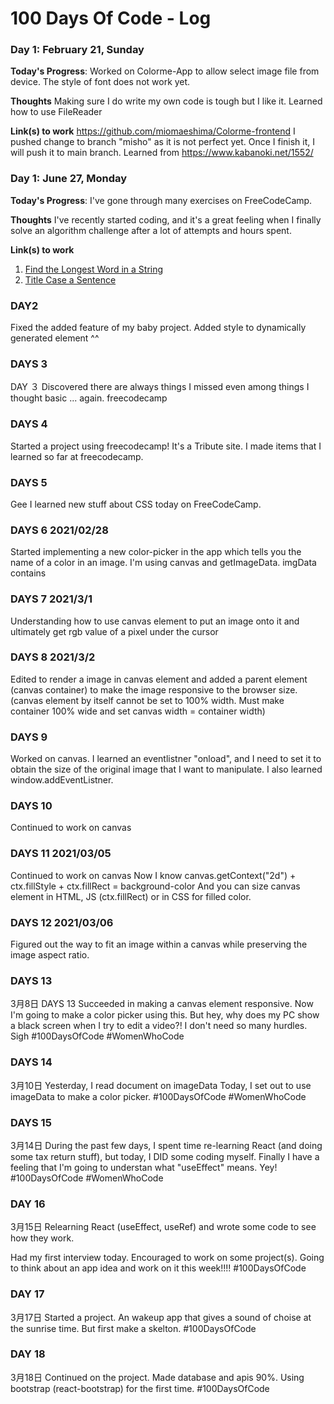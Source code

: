# 100 Days Of Code - Log

<!-- ### Day 0: February 30, 2016 (Example 1)
##### (delete me or comment me out)

**Today's Progress**: Fixed CSS, worked on canvas functionality for the app.

**Thoughts:** I really struggled with CSS, but, overall, I feel like I am slowly getting better at it. Canvas is still new for me, but I managed to figure out some basic functionality.

**Link to work:** [Calculator App](http://www.example.com)

### Day 0: February 30, 2016 (Example 2)
##### (delete me or comment me out)

**Today's Progress**: Fixed CSS, worked on canvas functionality for the app.

**Thoughts**: I really struggled with CSS, but, overall, I feel like I am slowly getting better at it. Canvas is still new for me, but I managed to figure out some basic functionality.

**Link(s) to work**: [Calculator App](http://www.example.com) -->

### Day 1: February 21, Sunday

**Today's Progress**:
Worked on Colorme-App to allow select image file from device.
The style of font does not work yet.

**Thoughts**
Making sure I do write my own code is tough but I like it.
Learned how to use FileReader

**Link(s) to work**
https://github.com/miomaeshima/Colorme-frontend
I pushed change to branch "misho" as it is not perfect yet.
Once I finish it, I will push it to main branch.
Learned from https://www.kabanoki.net/1552/

### Day 1: June 27, Monday

**Today's Progress**: I've gone through many exercises on FreeCodeCamp.

**Thoughts** I've recently started coding, and it's a great feeling when I finally solve an algorithm challenge after a lot of attempts and hours spent.

**Link(s) to work**

1. [Find the Longest Word in a String](https://www.freecodecamp.com/challenges/find-the-longest-word-in-a-string)
2. [Title Case a Sentence](https://www.freecodecamp.com/challenges/title-case-a-sentence)

### DAY2

Fixed the added feature of my baby project.
Added style to dynamically generated element ^^

### DAYS 3

DAY ３
Discovered there are always things I missed even among things I thought basic ... again.
freecodecamp

### DAYS 4

Started a project using freecodecamp! It's a Tribute site. I made items that I learned so far at freecodecamp.

### DAYS 5

Gee I learned new stuff about CSS today on FreeCodeCamp.

### DAYS 6 2021/02/28

Started implementing a new color-picker in the app which tells you the name of a color in an image. I'm using canvas and getImageData. imgData contains

### DAYS 7 2021/3/1

Understanding how to use canvas element to put an image onto it and ultimately get rgb value of a pixel under the cursor

### DAYS 8 2021/3/2

Edited to render a image in canvas element and added a parent element (canvas container) to make the image responsive to the browser size. (canvas element by itself cannot be set to 100% width. Must make container 100% wide and set canvas width = container width)

### DAYS 9

Worked on canvas. I learned an eventlistner "onload", and I need to set it to obtain the size of the original image that I want to manipulate.
I also learned window.addEventListner.

### DAYS 10

Continued to work on canvas

### DAYS 11 2021/03/05

Continued to work on canvas
Now I know canvas.getContext("2d") + ctx.fillStyle + ctx.fillRect = background-color
And you can size canvas element in HTML, JS (ctx.fillRect) or in CSS for filled color.

### DAYS 12 2021/03/06

Figured out the way to fit an image within a canvas while preserving the image aspect ratio.

### DAYS 13
3月8日
DAYS 13
Succeeded in making a canvas element responsive. Now I'm going to make a color picker using this.  But hey, why does my PC show a black screen when I try to edit a video?! I don't need so many hurdles. Sigh #100DaysOfCode #WomenWhoCode

### DAYS 14
3月10日
Yesterday, I read document on imageData
Today, I set out to use imageData to make a color picker.
#100DaysOfCode #WomenWhoCode

### DAYS 15
3月14日
During the past few days, I spent time re-learning React (and doing some tax return stuff), but today, I DID some coding myself. 
Finally I have a feeling that I'm going to understan what "useEffect" means. Yey!
#100DaysOfCode #WomenWhoCode

### DAY 16
3月15日
Relearning React (useEffect, useRef) and wrote some code to see how they work.

Had my first interview today. Encouraged to work on some project(s).
Going to think about an app idea and work on it this week!!!!
#100DaysOfCode 

### DAY 17
3月17日
Started a project. An wakeup app that gives a sound of choise at the sunrise time. But first make a skelton.
#100DaysOfCode

### DAY 18
3月18日
Continued on the project. Made database and apis 90%.
Using bootstrap (react-bootstrap) for the first time.
#100DaysOfCode